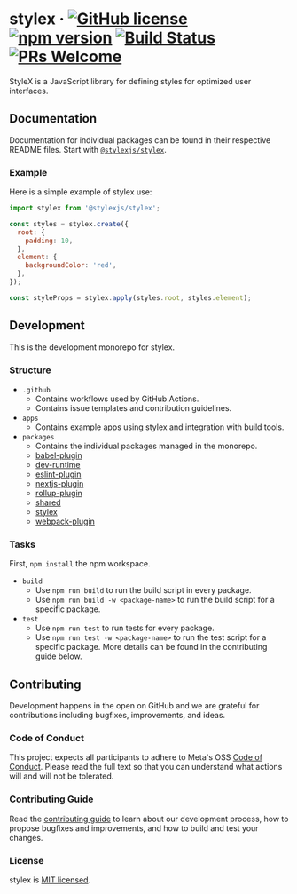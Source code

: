# stylex &middot; [![GitHub license](https://img.shields.io/badge/license-MIT-blue.svg)](https://github.com/facebookexternal/stylex/blob/main/LICENSE) [![npm version](https://img.shields.io/npm/v/@stylexjs/stylex.svg?style=flat)](https://www.npmjs.com/package/@stylexjs/stylex) [![Build Status](https://github.com/facebookexternal/stylex/workflows/tests/badge.svg)](https://github.com/facebookexternal/stylex/actions) [![PRs Welcome](https://img.shields.io/badge/PRs-welcome-brightgreen.svg)](https://github.com/facebookexternal/stylex/blob/main/.github/CONTRIBUTING.md)

StyleX is a JavaScript library for defining styles for optimized user interfaces.


## Documentation

Documentation for individual packages can be found in their respective README files. Start with [`@stylexjs/stylex`](https://github.com/facebookexternal/stylex/blob/main/packages/stylex).

### Example

Here is a simple example of stylex use:

```js
import stylex from '@stylexjs/stylex';

const styles = stylex.create({
  root: {
    padding: 10,
  },
  element: {
    backgroundColor: 'red',
  },
});

const styleProps = stylex.apply(styles.root, styles.element);
```


## Development

This is the development monorepo for stylex.

### Structure

* `.github`
  * Contains workflows used by GitHub Actions.
  * Contains issue templates and contribution guidelines.
* `apps`
  * Contains example apps using stylex and integration with build tools.
* `packages`
  * Contains the individual packages managed in the monorepo.
  * [babel-plugin](https://github.com/facebookexternal/stylex/blob/main/packages/babel-plugin)
  * [dev-runtime](https://github.com/facebookexternal/stylex/blob/main/packages/dev-runtime)
  * [eslint-plugin](https://github.com/facebookexternal/stylex/blob/main/packages/eslint-plugin)
  * [nextjs-plugin](https://github.com/facebookexternal/stylex/blob/main/packages/nextjs-plugin)
  * [rollup-plugin](https://github.com/facebookexternal/stylex/blob/main/packages/rollup-plugin)
  * [shared](https://github.com/facebookexternal/stylex/blob/main/packages/shared)
  * [stylex](https://github.com/facebookexternal/stylex/blob/main/packages/stylex)
  * [webpack-plugin](https://github.com/facebookexternal/stylex/blob/main/packages/webpack-plugin)

### Tasks

First, `npm install` the npm workspace.

* `build`
  * Use `npm run build` to run the build script in every package.
  * Use `npm run build -w <package-name>` to run the build script for a specific package.
* `test`
  * Use `npm run test` to run tests for every package.
  * Use `npm run test -w <package-name>` to run the test script for a specific package.
More details can be found in the contributing guide below.


## Contributing

Development happens in the open on GitHub and we are grateful for contributions including bugfixes, improvements, and ideas.

### Code of Conduct

This project expects all participants to adhere to Meta's OSS [Code of Conduct]((https://opensource.fb.com/code-of-conduct/)). Please read the full text so that you can understand what actions will and will not be tolerated.

### Contributing Guide

Read the [contributing guide](https://github.com/facebookexternal/styles/blob/master/.github/CONTRIBUTING.md) to learn about our development process, how to propose bugfixes and improvements, and how to build and test your changes.

### License

stylex is [MIT licensed](./LICENSE).

